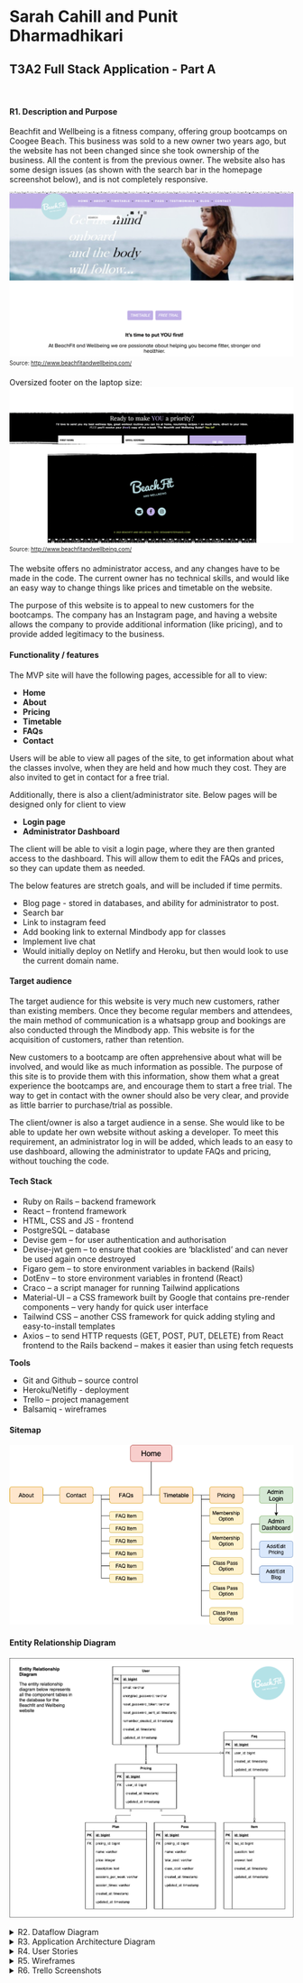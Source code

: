 # Sarah Cahill and Punit Dharmadhikari
## T3A2 Full Stack Application - Part A

<br>

#### R1. Description and Purpose
Beachfit and Wellbeing is a fitness company, offering group bootcamps on Coogee Beach. This business was sold to a new owner two years ago, but the website has not been changed since she took ownership of the business. All the content is from the previous owner. The website also has some design issues (as shown with the search bar in the homepage screenshot below), and is not completely responsive. 

!["Original Homepage screenshot"](/img/Original_home.png)
<sub><sup>Source: http://www.beachfitandwellbeing.com/</sup></sub>

Oversized footer on the laptop size:
!["Original Homepage footer screenshot"](/img/Original_footer.png)
<sub><sup>Source: http://www.beachfitandwellbeing.com/</sup></sub>

The website offers no administrator access, and any changes have to be made in the code. The current owner has no technical skills, and would like an easy way to change things like prices and timetable on the website.

The purpose of this website is to appeal to new customers for the bootcamps. The company has an Instagram page, and having a website allows the company to provide additional information (like pricing), and to provide added legitimacy to the business.


#### Functionality / features
The MVP site will have the following pages, accessible for all to view:
- **Home**
- **About**
- **Pricing**
- **Timetable**
- **FAQs**
- **Contact**

Users will be able to view all pages of the site, to get information about what the classes involve, when they are held and how much they cost. They are also invited to get in contact for a free trial.

Additionally, there is also a client/administrator site. Below pages will be designed only for client to view
- **Login page**
- **Administrator Dashboard**

The client will be able to visit a login page, where they are then granted access to the dashboard. This will allow them to edit the FAQs and prices, so they can update them as needed. 

The below features are stretch goals, and will be included if time permits.
- Blog page - stored in databases, and ability for administrator to post.
- Search bar
- Link to instagram feed
- Add booking link to external Mindbody app for classes
- Implement live chat
- Would initially deploy on Netlify and Heroku, but then would look to use the current domain name.


#### Target audience
The target audience for this website is very much new customers, rather than existing members. Once they become regular members and attendees, the main method of communication is a whatsapp group and bookings are also conducted through the Mindbody app. This website is for the acquisition of customers, rather than retention. 

New customers to a bootcamp are often apprehensive about what will be involved, and would like as much information as possible. The purpose of this site is to provide them with this information, show them what a great experience the bootcamps are, and encourage them to start a free trial. The way to get in contact with the owner should also be very clear, and provide as little barrier to purchase/trial as possible.  

The client/owner is also a target audience in a sense. She would like to be able to update her own website without asking a developer. To meet this requirement, an administrator log in will be added, which leads to an easy to use dashboard, allowing the administrator to update FAQs and pricing, without touching the code. 


#### Tech Stack

- Ruby on Rails – backend framework
- React – frontend framework
- HTML, CSS and JS - frontend
- PostgreSQL – database
- Devise gem – for user authentication and authorisation
- Devise-jwt gem – to ensure that cookies are ‘blacklisted’ and can never be used again once destroyed
- Figaro gem – to store environment variables in backend (Rails)
- DotEnv – to store environment variables in frontend (React)
- Craco – a script manager for running Tailwind applications
- Material-UI – a CSS framework built by Google that contains pre-render components – very handy for quick user interface
- Tailwind CSS – another CSS framework for quick adding styling and easy-to-install templates
- Axios – to send HTTP requests (GET, POST, PUT, DELETE) from React frontend to the Rails backend – makes it easier than using fetch requests

**Tools**
- Git and Github – source control
- Heroku/Netifly - deployment
- Trello – project management 
- Balsamiq - wireframes


#### Sitemap

!["Beachfit Sitemap"](/img/sitemap.png)


#### Entity Relationship Diagram

!["Beachfit ERD"](/img/ERD.png)

<details>
<summary> R2. Dataflow Diagram </summary>

!["Beachfit Dataflow Diagram"](/img/DFD.png)
</details>


<details>
<summary> R3. Application Architecture Diagram </summary>

!["Beachfit Application Architecture Diagram"](/img/AAD.png)
</details>

<details>
<summary> R4. User Stories </summary>

**Client**
*MVP*

As a client, I want to be able to log in to the site and see a dashboard, that is secure and easy to use. 
As a client, I want to be able to add/edit/delete FAQs from the site through the administrator dashboard.
As a client, I want to be able to add/edit/delete the pricing and membership options from the site through the administrator dashboard.

*Stretch Targets*
As a client, I want to be able to add/edit/delete Blog posts from the site.
As a client, I want to be able to add/edit/delete photos from the site.
As a client, I want potential customers to find it easy to get in contact to set up a free trial, and encourage them to do so.
As a client, I want potential customers to have a seamless user experience. 
As a client, I want to utilise the existing web page (http://www.beachfitandwellbeing.com/)

**Potential Customer**
*MVP*
As a user, I want to easily interact with the website, and find the information I need.
As a user, I want to get an accurate idea of what the bootcamp sessions are like before attending. 
As a user, I want the frequently asked questions to be easily accessible and to cover topics I am interested in.
As a user, I want to have clear information regarding pricing that I can access upfront.
As a user, I want multiple options to contact (phone, email, Instagram account). 

*Stretch Targets*
As a user, I want to be able to link directly through to the booking platform from the website. 
As a user, I want to have a keyword search capability, to search all the content on the site. 
As a user, I want the ability to live chat with the business owner.
As a user, I want the first search result to appear on google when I search ‘beachfit’ (this happens when the existing website address is used without additional investment in SEO).
</details> 

<details>
<summary> R5. Wireframes </summary>

Initial round of wireframes done (version one) completed, then reviewed by team and presentated to Client. After discussion with Client and research into tailwind templates, some pages revised and version two created.

!["Wireframes"](/img/wireframes.png)
</details>

<details>
<summary> R6. Trello Screenshots </summary>

Trello was used as a management tool for the project. Different cards were created for each rubric to ensure requirements were met, and assigned to each team member (or both). Comments used to add to each card to ensure all team members were across what had been done and what still needed to be done.
Some coding components for Part B entered to start planning and researching for next part of the website development, including stretch components.

https://trello.com/b/QOcKR4Y2/rails-react-app 

Day 1:
!["Trello 10 July"](/img/Trello_Screenshots/Trello_100721.png)

Day 2:
!["Trello 11 July"](/img/Trello_Screenshots/Trello_110721.png)

Day 3:
!["Trello 12 July"](/img/Trello_Screenshots/Trello_120721.png)

Day 4:
!["Trello 13 July"](/img/Trello_Screenshots/Trello_130721.png)

Day 5:
!["Trello 14 July"](/img/Trello_Screenshots/Trello_140721.png)

Day 6:
!["Trello 15 July"](/img/Trello_Screenshots/Trello_150721.png)

Day 7:
!["Trello 16 July"](/img/Trello_Screenshots/Trello_160721.png)
</details>

